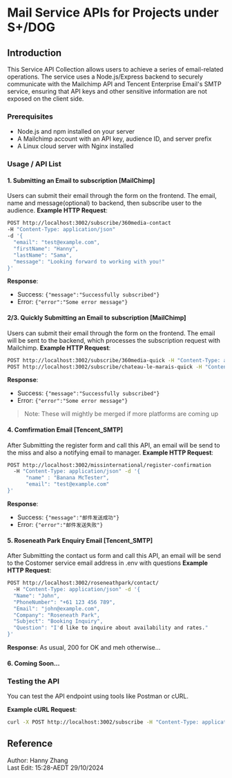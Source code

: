 # Mail Service APIs for Projects under S+/DOG

## Introduction
This Service API Collection allows users to achieve a series of email-related operations. The service uses a Node.js/Express backend to securely communicate with the Mailchimp API and Tencent Enterprise Email's SMTP service, ensuring that API keys and other sensitive information are not exposed on the client side.

### Prerequisites
- Node.js and npm installed on your server
- A Mailchimp account with an API key, audience ID, and server prefix
- A Linux cloud server with Nginx installed

### Usage / API List

#### 1. Submitting an Email to subscription [MailChimp]
Users can submit their email through the form on the frontend. The email, name and message(optional) to backend, then subscribe user to the audience.
**Example HTTP Request**:
```bash
POST http://localhost:3002/subscribe/360media-contact 
-H "Content-Type: application/json"
-d '{
  "email": "test@example.com",
  "firstName": "Hanny",
  "lastName": "Sama",
  "message": "Looking forward to working with you!"
}'
```
**Response**:
- Success: `{"message":"Successfully subscribed"}`
- Error: `{"error":"Some error message"}`

#### 2/3. Quickly Submitting an Email to subscription [MailChimp]
Users can submit their email through the form on the frontend. The email will be sent to the backend, which processes the subscription request with Mailchimp.
**Example HTTP Request**:
```bash
POST http://localhost:3002/subscribe/360media-quick -H "Content-Type: application/json" -d '{"email":"test@example.com"}'
POST http://localhost:3002/subscribe/chateau-le-marais-quick -H "Content-Type: application/json" -d '{"email":"test@example.com"}'
```
**Response**:
- Success: `{"message":"Successfully subscribed"}`
- Error: `{"error":"Some error message"}`
> Note: These will mightly be merged if more platforms are coming up

#### 4. Comfirmation Email [Tencent_SMTP]
After Submitting the register form and call this API, an email will be send to the miss and also a notifying email to manager.
**Example HTTP Request**:
```bash
POST http://localhost:3002/missinternational/register-confirmation 
  -H "Content-Type: application/json" -d '{
      "name" : "Banana McTester",
      "email": "test@example.com"
}'
```
**Response**:
- Success: `{"message":"邮件发送成功"}`
- Error: `{"error":"邮件发送失败"}`

#### 5. Roseneath Park Enquiry Email [Tencent_SMTP]
After Submitting the contact us form and call this API, an email will be send to the Costomer service email address in .env with questions
**Example HTTP Request**:
```bash
POST http://localhost:3002/roseneathpark/contact/
  -H "Content-Type: application/json" -d '{
  "Name": "John",
  "PhoneNumber": "+61 123 456 789",
  "Email": "john@example.com",
  "Company": "Roseneath Park",
  "Subject": "Booking Inquiry",
  "Question": "I'd like to inquire about availability and rates."
}'
```
**Response**:
As usual, 200 for OK and meh otherwise...

#### 6. Coming Soon...

### Testing the API
You can test the API endpoint using tools like Postman or cURL.

**Example cURL Request**:
```bash
curl -X POST http://localhost:3002/subscribe -H "Content-Type: application/json" -d '{"email":"test@example.com"}'
```

## Reference
Author: Hanny Zhang \
Last Edit: 15:28-AEDT 29/10/2024
